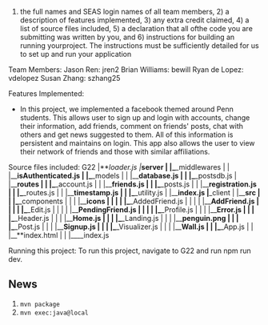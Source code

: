 1. the full names and SEAS login names of all team members, 2) a description of features implemented, 3) any extra credit claimed, 4) a list of source files included, 5) a declaration that all ofthe code you are submitting was written by you, and 6) instructions for building an running yourproject. The instructions must be sufficiently detailed for us to set up and run your application

Team Members:
Jason Ren: jren2
Brian Williams: bewill
Ryan de Lopez: vdelopez
Susan Zhang: szhang25

Features Implemented:

- In this project, we implemented a facebook themed around Penn students. This allows user to sign up and login
  with accounts, change their information, add friends, comment on friends' posts, chat with others and
  get news suggested to them. All of this information is persistent and maintains on login. This app also allows
  the user to view their network of friends and those with similar affiliations.

Source files included:
G22
|**_loader.js
|_**server
| |\_**\_middlewares
| | |\_\_**isAuthenticated.js
| |\_**\_models
| | |\_\_**database.js
| | |\_**\_postsdb.js
| |\_\_**routes
| | |\_**\_account.js
| | |\_\_**friends.js
| | |\_**\_posts.js
| | |\_\_**registration.js
| | |\_**\_routes.js
| | |\_\_**timestamp.js
| | |\_**\_utility.js
| |\_\_**index.js
|**\_client
| |\_\_**src
| | |\_**\_components
| | | |\_\_**icons
| | | | |\_**\_AddedFriend.js
| | | | |\_\_**AddFriend.js
| | | | |\_**\_Edit.js
| | | | |\_\_**PendingFriend.js
| | | | |\_**\_Profile.js
| | | |\_\_**Error.js
| | | |\_**\_Header.js
| | | |\_\_**Home.js
| | | |\_**\_Landing.js
| | | |\_\_**penguin.png
| | | |\_**\_Post.js
| | | |\_\_**Signup.js
| | | |\_**\_Visualizer.js
| | | |\_\_**Wall.js
| | |\_**\_App.js
| | |\_\_**index.html
| | |\_\_\_\_index.js

Running this project:
To run this project, navigate to G22 and run npm run dev.

## News
1. `mvn package`
2. `mvn exec:java@local`